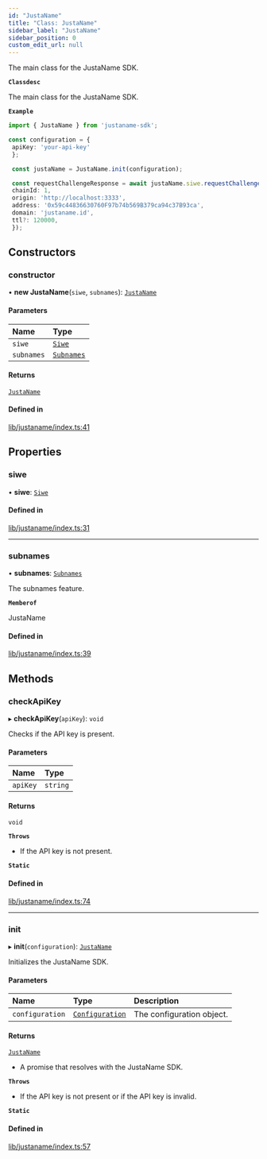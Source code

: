 ```yaml
---
id: "JustaName"
title: "Class: JustaName"
sidebar_label: "JustaName"
sidebar_position: 0
custom_edit_url: null
---
```


The main class for the JustaName SDK.

**`Classdesc`**

The main class for the JustaName SDK.

**`Example`**

```typescript
import { JustaName } from 'justaname-sdk';

const configuration = {
 apiKey: 'your-api-key'
 };

 const justaName = JustaName.init(configuration);

 const requestChallengeResponse = await justaName.siwe.requestChallenge({
 chainId: 1,
 origin: 'http://localhost:3333',
 address: '0x59c44836630760F97b74b569B379ca94c37B93ca',
 domain: 'justaname.id',
 ttl?: 120000,
 });

 ```

## Constructors

### constructor

• **new JustaName**(`siwe`, `subnames`): [`JustaName`](JustaName.md)

#### Parameters

| Name | Type |
| :------ | :------ |
| `siwe` | [`Siwe`](Siwe.md) |
| `subnames` | [`Subnames`](Subnames.md) |

#### Returns

[`JustaName`](JustaName.md)

#### Defined in

[lib/justaname/index.ts:41](https://github.com/JustaName-id/JustaName-sdk/blob/610ce53/packages/@justaname.id/sdk/src/lib/justaname/index.ts#L41)

## Properties

### siwe

• **siwe**: [`Siwe`](Siwe.md)

#### Defined in

[lib/justaname/index.ts:31](https://github.com/JustaName-id/JustaName-sdk/blob/610ce53/packages/@justaname.id/sdk/src/lib/justaname/index.ts#L31)

___

### subnames

• **subnames**: [`Subnames`](Subnames.md)

The subnames feature.

**`Memberof`**

JustaName

#### Defined in

[lib/justaname/index.ts:39](https://github.com/JustaName-id/JustaName-sdk/blob/610ce53/packages/@justaname.id/sdk/src/lib/justaname/index.ts#L39)

## Methods

### checkApiKey

▸ **checkApiKey**(`apiKey`): `void`

Checks if the API key is present.

#### Parameters

| Name | Type |
| :------ | :------ |
| `apiKey` | `string` |

#### Returns

`void`

**`Throws`**

- If the API key is not present.

**`Static`**

#### Defined in

[lib/justaname/index.ts:74](https://github.com/JustaName-id/JustaName-sdk/blob/610ce53/packages/@justaname.id/sdk/src/lib/justaname/index.ts#L74)

___

### init

▸ **init**(`configuration`): [`JustaName`](JustaName.md)

Initializes the JustaName SDK.

#### Parameters

| Name | Type | Description |
| :------ | :------ | :------ |
| `configuration` | [`Configuration`](../interfaces/Configuration.md) | The configuration object. |

#### Returns

[`JustaName`](JustaName.md)

- A promise that resolves with the JustaName SDK.

**`Throws`**

- If the API key is not present or if the API key is invalid.

**`Static`**

#### Defined in

[lib/justaname/index.ts:57](https://github.com/JustaName-id/JustaName-sdk/blob/610ce53/packages/@justaname.id/sdk/src/lib/justaname/index.ts#L57)
